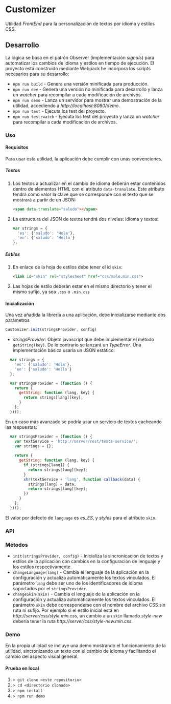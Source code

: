 # Customizer

Utilidad _FrontEnd_ para la personalización de textos por idioma y estilos CSS. 

## Desarrollo

La lógica se basa en el patrón Observer (implementación _signals_) para automatizar los cambios de idioma y estilos en tiempo de ejecución.
El proyecto está construido mediante Webpack he incorpora los scripts necesarios para su desarrollo: 

* `npm run build` - Genera una versión minificada para producción.
* `npm run dev` - Genera una versión no minificada para desarrollo y lanza un _watcher_ para recompilar a cada modificación de archivos.
* `npm run demo` - Lanza un servidor para mostrar una demostración de la utilidad, accediendo a _http://localhost:8080/demo_.
* `npm run test` - Ejecuta los test del proyecto.
* `npm run test:watch` - Ejecuta los test del proyecto y lanza un _watcher_ para recompilar a cada modificación de archivos.
        
### Uso

#### Requisitos
Para usar esta utilidad, la aplicación debe cumplir con unas convenciones.
##### Textos
1. Los textos a actualizar en el cambio de idioma deberán estar contenidos dentro de elementos HTML con el atributo `data-translate`.
Este atributo tendrá como valor la clave que se corresponde con el texto que se mostrará a partir de un JSON:
    ```html
    <span data-translate="saludo"></span>
    ```
1. La estructura del JSON de textos tendrá dos niveles: idioma y textos:
    ```javascript
    var strings = {
      'es': {'saludo': 'Hola'},
      'en': {'saludo': 'Hello'}
    };
    ```
##### Estilos
1. En enlace de la hoja de estilos debe tener el id `skin`:
    ```html
    <link id="skin" rel="stylesheet" href="css/male.min.css">
    ```
1. Las hojas de estilo deberán estar en el mismo directorio y tener el mismo sufijo, ya sea `.css` o `.min.css`

#### Inicialización
Una vez añadida la librería a una aplicación, debe inicializarse mediante dos parámetros

```javascript
Customizer.init(stringsProvider, config)
```
* _stringsProvider_: Objeto javascript que debe implementar el método `getString(key)`. De lo contrario se lanzará un _TypeError_.
Una implementación básica usaría un JSON estático:
```javascript
  var strings = {
    'es': {'saludo': 'Hola'},
    'en': {'saludo': 'Hello'}
  };

  var stringsProvider = (function () {
    return {
      getString: function (lang, key) {
        return strings[lang][key];
      }
    };
  })();
```
En un caso más avanzado se podría usar un servicio de textos cacheando las respuestas:
```javascript
  var stringsProvider = (function () {
    var textService = 'http://server/rest/texts-service/';
    var strings = {};
    
    return {
      getString: function (lang, key) {
        if (strings[lang]) {
          return strings[lang][key];
        }
        xhr(textService + 'lang', function callback(data) {
          strings[lang] = data;
          return strings[lang][key];
        })
      }
    };
  })();
```

El valor por defecto de `language` es _es_ES_, y _styles_ para el atributo `skin`.
    
### API

### Métodos

* `init(stringsProvider, config)` - Inicializa la sincronicación de textos y estilos de la aplicación con cambios en la configuración de lenguaje y los estilos respectivamente.
* `changeLanguage(lang)` - Cambia el lenguaje de la aplicación en la configuración y actualiza automáticamente los textos vinculados. El parámetro `lang` debe ser uno de los identificadores de idioma soportados por el `stringsProvider`.       
* `changeSkin(skin)` - Cambia el lenguaje de la aplicación en la configuración y actualiza automáticamente los textos vinculados. El parámetro `skin` debe corresponderse con el nombre del archivo CSS sin ruta ni sufijo. 
Por ejemplo si el estilo inicial está en _http://server/css/style.min.css_, un cambio a un `skin` llamado _style-new_ debería tener la ruta _http://server/css/style-new.min.css_.

### Demo
En la propia utilidad se incluye una demo mostrando el funcionamiento de la utilidad, sincronizando un texto con el cambio de idioma y facilitando el cambio del aspecto visual general.

#### Prueba en local
1. `> git clone <este repositorio>`  
1. `> cd <directorio clonado>`
1. `> npm install` 
1. `> npm run demo`
